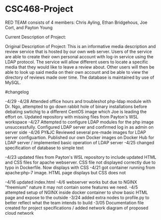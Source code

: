 # CSC468-Project
RED TEAM consists of 4 members: Chris Ayling, Ethan Bridgehous, Joe Cort, and Payton Young

Current Description of Project:


Original Description of Project:
This is an informative media description and review service that is hosted by our own web server. Users of the service are able to create their own personal account with log-in service using the LDAP protocol. The service will allow different users to locate a specific media that they would like to leave a review about. Other users will then be able to look up said media on their own account and be able to view the directory of reviews made over time. The database is maintained by use of MySQL.


#changelog

-4/29
-4/28 Attended office hours and troubleshot php-ldap module with Dr. Ngo, attempted to go down rabbit hole of binary installations before debating swtichig to a different CentOS image which Joe is leading the effort on. Updated repository with missing files from Payton's WSL workspace
-4/27 Attempted to configure LDAP modules for the php image unsuccessfully. Configured LDAP server and confirmed log in as admin on server side
-4/26 PY&JC Reviewed several pre-made images for LDAP server configuartion. Published our own Docker images on Docker Hub for LDAP server / implemented basic operation of LDAP server
-4/25 changed specification of database to simple text

-4/23 updated files from Payton's WSL repository to include updated HTML and CSS files for apache webserver. CSS file not displayed correctly due to typo in Dockerfile. Now displays with CSS
-4/21 got container running from apache:php-7 image. HTML page displays but CSS does not

-4/16 updated index.html
-4/6 webserver works but due to NGINX "freemium" nature it may not contain some features we need. 
-4/5 attempted setup of NGINX inside docker container to show basic HTML page and expose to the outside
-3/24 added extra nodes to profile.py to better reflect what the team intends to build
-3/05 Documentation file created for project specifications / added network diagram of proposed cloud network
